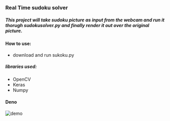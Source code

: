 ### Real Time sudoku solver
##### This project will take sudoku picture as input from the webcam and run it thorugh  sudokusolver.py and finally render it out over the original picture.

#### How to use:
- download and run sukoku.py


##### libraries  used:
- OpenCV
- Keras
- Numpy

#### Deno
![demo](https://github.com/surajpratapb/realtime-sudoku-solver-v2/blob/master/demo.gif)
